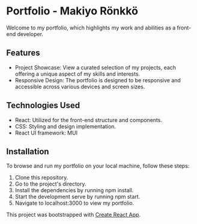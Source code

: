 # Portfolio - Makiyo Rönkkö
Welcome to my portfolio, which highlights my work and abilities as a front-end developer.

## Features
- Project Showcase: View a curated selection of my projects, each offering a unique aspect of my skills and interests.
- Responsive Design: The portfolio is designed to be responsive and accessible across various devices and screen sizes.

## Technologies Used
- React: Utilized for the front-end structure and components.
- CSS: Styling and design implementation.
- React UI framework: MUI

## Installation
To browse and run my portfolio on your local machine, follow these steps:

1. Clone this repository.
2. Go to the project's directory.
3. Install the dependencies by running npm install.
4. Start the development serve by running npm start.
5. Navigate to localhost:3000 to view my portfolio.


This project was bootstrapped with [Create React App](https://github.com/facebook/create-react-app).
